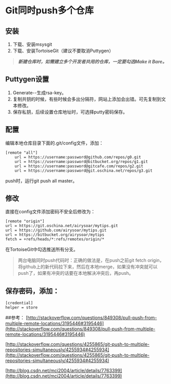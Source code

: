 # Git同时push多个仓库
## 安装

1. 下载、安装msysgit
2. 下载、安装TortoiseGit（建议不要取消Puttygen）
> ***新建仓库时，如需建立多个开发者共用的仓库，一定要勾选Make it Bare。***

## Puttygen设置
1. Generate--生成rsa-key。
2. 复制共钥的时候，有些时候会多出分隔符，网站上添加会出错。可先复制到文本修改。
3. 保存私钥，后续设置仓库地址时，可选择putty密码保存。

## 配置
编辑本地仓库目录下面的.git/config文件，添加：
	
	[remote "all"]
		url = https://username:password@github.com/repos/g0.git
		url = https://username:password@bitbucket.org/repos/g1.git
    	url = https://username:password@gitcafe.com/repos/g2.git
		url = https://username:password@git.oschina.net/repos/g3.git

push时，运行git push all master。

## 修改
直接在config文件添加密码不安全后修改为：
	
	[remote "origin"]
	url = https://git.oschina.net/airysoar/mytips.git
	url = https://github.com/airysoar/mytips.git
	url = https://bitbucket.org/airysoar/mytips
	fetch = +refs/heads/*:refs/remotes/origin/*

在TortoiseGit中勾选推送所有分支。	

> 两台电脑同时push代码时：正确的做法是，在push之前git fetch origin，将github上的新代码拉下来，然后在本地merge，如果没有冲突就可以push了，如果有冲突的话要在本地解决冲突后，再push。

## 保存密码，添加：
	[credential]    
	helper = store

##参考：
[http://stackoverflow.com/questions/849308/pull-push-from-multiple-remote-locations/3195446#3195446](http://stackoverflow.com/questions/849308/pull-push-from-multiple-remote-locations/3195446#3195446)

[http://stackoverflow.com/questions/4255865/git-push-to-multiple-repositories-simultaneously/4255934#4255934](http://stackoverflow.com/questions/4255865/git-push-to-multiple-repositories-simultaneously/4255934#4255934)

[http://blog.csdn.net/mci2004/article/details/7763399](http://blog.csdn.net/mci2004/article/details/7763399)